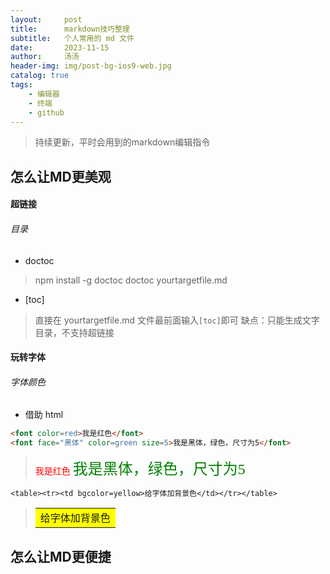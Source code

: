 ```yaml
---
layout:     post
title:      markdown技巧整理
subtitle:   个人常用的 md 文件
date:       2023-11-15
author:     汤汤
header-img: img/post-bg-ios9-web.jpg
catalog: true
tags:
    - 编辑器
    - 终端
    - github
---
```


>持续更新，平时会用到的markdown编辑指令

## 怎么让MD更美观

#### 超链接 
###### 目录 
+ doctoc
> npm install -g doctoc
> doctoc yourtargetfile.md
+ [toc]
> 直接在 yourtargetfile.md 文件最前面输入`[toc]`即可
> 缺点：只能生成文字目录，不支持超链接
#### 玩转字体 
###### 字体颜色
+ 借助 html 
```html
<font color=red>我是红色</font>
<font face="黑体" color=green size=5>我是黑体，绿色，尺寸为5</font>
```
> <font color=red>我是红色</font>
> <font face="黑体" color=green size=5>我是黑体，绿色，尺寸为5</font>

`<table><tr><td bgcolor=yellow>给字体加背景色</td></tr></table>
`
> <table><tr><td bgcolor=yellow>给字体加背景色</td></tr></table>



## 怎么让MD更便捷